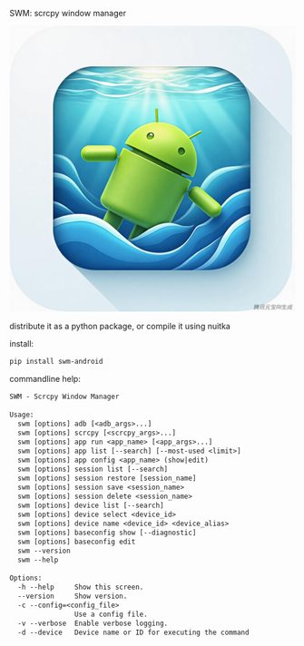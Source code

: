 SWM: scrcpy window manager

![logo](./logo/hunyuan_logo_2.jpeg)

distribute it as a python package, or compile it using nuitka

install:

```bash
pip install swm-android
```

commandline help:

```
SWM - Scrcpy Window Manager

Usage:
  swm [options] adb [<adb_args>...]
  swm [options] scrcpy [<scrcpy_args>...]
  swm [options] app run <app_name> [<app_args>...]
  swm [options] app list [--search] [--most-used <limit>]
  swm [options] app config <app_name> (show|edit)
  swm [options] session list [--search]
  swm [options] session restore [session_name]
  swm [options] session save <session_name>
  swm [options] session delete <session_name>
  swm [options] device list [--search]
  swm [options] device select <device_id>
  swm [options] device name <device_id> <device_alias>
  swm [options] baseconfig show [--diagnostic]
  swm [options] baseconfig edit
  swm --version
  swm --help

Options:
  -h --help     Show this screen.
  --version     Show version.
  -c --config=<config_file>
                Use a config file.
  -v --verbose  Enable verbose logging.
  -d --device   Device name or ID for executing the command

```